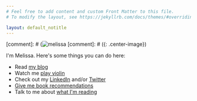 ```yaml
---
# Feel free to add content and custom Front Matter to this file.
# To modify the layout, see https://jekyllrb.com/docs/themes/#overriding-theme-defaults

layout: default_notitle
---
```


[comment]: # (![melissa](/imgs/me1.jpg)
[comment]: # ({: .center-image})


I'm Melissa. Here's some things you can do here: 
* Read [my blog](https://www.melissadu.com/blog/)
* Watch me [play violin](https://www.youtube.com/user/asiansarentnerdy)
* Check out my [LinkedIn](https://www.linkedin.com/in/mdu96) and/or [Twitter](https://www.twitter.com/melissadooo)
* [Give me book recommendations](https://goo.gl/forms/uGmI990JrHOLaAtF2)
* Talk to me about [what I'm reading](https://www.goodreads.com/user/show/30668519-melissa-du)



